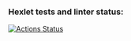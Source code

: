 ### Hexlet tests and linter status:
[![Actions Status](https://github.com/CalledByThe4ire/php-oop-project-60/actions/workflows/hexlet-check.yml/badge.svg)](https://github.com/CalledByThe4ire/php-oop-project-60/actions)